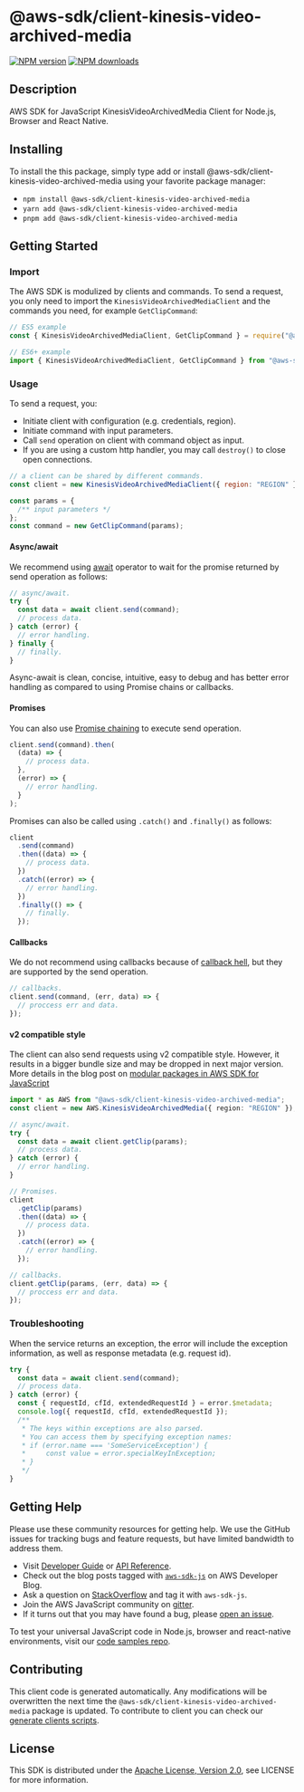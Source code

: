 # @aws-sdk/client-kinesis-video-archived-media

[![NPM version](https://img.shields.io/npm/v/@aws-sdk/client-kinesis-video-archived-media/latest.svg)](https://www.npmjs.com/package/@aws-sdk/client-kinesis-video-archived-media)
[![NPM downloads](https://img.shields.io/npm/dm/@aws-sdk/client-kinesis-video-archived-media.svg)](https://www.npmjs.com/package/@aws-sdk/client-kinesis-video-archived-media)

## Description

AWS SDK for JavaScript KinesisVideoArchivedMedia Client for Node.js, Browser and React Native.

<p></p>

## Installing

To install the this package, simply type add or install @aws-sdk/client-kinesis-video-archived-media
using your favorite package manager:

- `npm install @aws-sdk/client-kinesis-video-archived-media`
- `yarn add @aws-sdk/client-kinesis-video-archived-media`
- `pnpm add @aws-sdk/client-kinesis-video-archived-media`

## Getting Started

### Import

The AWS SDK is modulized by clients and commands.
To send a request, you only need to import the `KinesisVideoArchivedMediaClient` and
the commands you need, for example `GetClipCommand`:

```js
// ES5 example
const { KinesisVideoArchivedMediaClient, GetClipCommand } = require("@aws-sdk/client-kinesis-video-archived-media");
```

```ts
// ES6+ example
import { KinesisVideoArchivedMediaClient, GetClipCommand } from "@aws-sdk/client-kinesis-video-archived-media";
```

### Usage

To send a request, you:

- Initiate client with configuration (e.g. credentials, region).
- Initiate command with input parameters.
- Call `send` operation on client with command object as input.
- If you are using a custom http handler, you may call `destroy()` to close open connections.

```js
// a client can be shared by different commands.
const client = new KinesisVideoArchivedMediaClient({ region: "REGION" });

const params = {
  /** input parameters */
};
const command = new GetClipCommand(params);
```

#### Async/await

We recommend using [await](https://developer.mozilla.org/en-US/docs/Web/JavaScript/Reference/Operators/await)
operator to wait for the promise returned by send operation as follows:

```js
// async/await.
try {
  const data = await client.send(command);
  // process data.
} catch (error) {
  // error handling.
} finally {
  // finally.
}
```

Async-await is clean, concise, intuitive, easy to debug and has better error handling
as compared to using Promise chains or callbacks.

#### Promises

You can also use [Promise chaining](https://developer.mozilla.org/en-US/docs/Web/JavaScript/Guide/Using_promises#chaining)
to execute send operation.

```js
client.send(command).then(
  (data) => {
    // process data.
  },
  (error) => {
    // error handling.
  }
);
```

Promises can also be called using `.catch()` and `.finally()` as follows:

```js
client
  .send(command)
  .then((data) => {
    // process data.
  })
  .catch((error) => {
    // error handling.
  })
  .finally(() => {
    // finally.
  });
```

#### Callbacks

We do not recommend using callbacks because of [callback hell](http://callbackhell.com/),
but they are supported by the send operation.

```js
// callbacks.
client.send(command, (err, data) => {
  // proccess err and data.
});
```

#### v2 compatible style

The client can also send requests using v2 compatible style.
However, it results in a bigger bundle size and may be dropped in next major version. More details in the blog post
on [modular packages in AWS SDK for JavaScript](https://aws.amazon.com/blogs/developer/modular-packages-in-aws-sdk-for-javascript/)

```ts
import * as AWS from "@aws-sdk/client-kinesis-video-archived-media";
const client = new AWS.KinesisVideoArchivedMedia({ region: "REGION" });

// async/await.
try {
  const data = await client.getClip(params);
  // process data.
} catch (error) {
  // error handling.
}

// Promises.
client
  .getClip(params)
  .then((data) => {
    // process data.
  })
  .catch((error) => {
    // error handling.
  });

// callbacks.
client.getClip(params, (err, data) => {
  // proccess err and data.
});
```

### Troubleshooting

When the service returns an exception, the error will include the exception information,
as well as response metadata (e.g. request id).

```js
try {
  const data = await client.send(command);
  // process data.
} catch (error) {
  const { requestId, cfId, extendedRequestId } = error.$metadata;
  console.log({ requestId, cfId, extendedRequestId });
  /**
   * The keys within exceptions are also parsed.
   * You can access them by specifying exception names:
   * if (error.name === 'SomeServiceException') {
   *     const value = error.specialKeyInException;
   * }
   */
}
```

## Getting Help

Please use these community resources for getting help.
We use the GitHub issues for tracking bugs and feature requests, but have limited bandwidth to address them.

- Visit [Developer Guide](https://docs.aws.amazon.com/sdk-for-javascript/v3/developer-guide/welcome.html)
  or [API Reference](https://docs.aws.amazon.com/AWSJavaScriptSDK/v3/latest/index.html).
- Check out the blog posts tagged with [`aws-sdk-js`](https://aws.amazon.com/blogs/developer/tag/aws-sdk-js/)
  on AWS Developer Blog.
- Ask a question on [StackOverflow](https://stackoverflow.com/questions/tagged/aws-sdk-js) and tag it with `aws-sdk-js`.
- Join the AWS JavaScript community on [gitter](https://gitter.im/aws/aws-sdk-js-v3).
- If it turns out that you may have found a bug, please [open an issue](https://github.com/aws/aws-sdk-js-v3/issues/new/choose).

To test your universal JavaScript code in Node.js, browser and react-native environments,
visit our [code samples repo](https://github.com/aws-samples/aws-sdk-js-tests).

## Contributing

This client code is generated automatically. Any modifications will be overwritten the next time the `@aws-sdk/client-kinesis-video-archived-media` package is updated.
To contribute to client you can check our [generate clients scripts](https://github.com/aws/aws-sdk-js-v3/tree/main/scripts/generate-clients).

## License

This SDK is distributed under the
[Apache License, Version 2.0](http://www.apache.org/licenses/LICENSE-2.0),
see LICENSE for more information.
